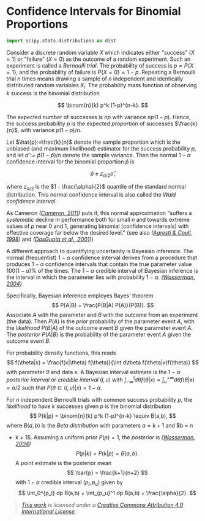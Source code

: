 # Confidence Intervals for Binomial Proportions

```python
import scipy.stats.distributions as dist
```

Consider a discrete random variable $X$ which indicates either "success"
($X=1$) or "failure" ($X=0$) as the outcome of a random experiment.
Such an experiment is called a *Bernoulli trial*.
The probability of success is $p=P\{X=1\}$, and the probability of failure is
$P\{X=0\}=1-p$.
Repeating a Bernoulli trial $n$ times means drawing a sample of $n$ independent
and identically distributed random variables $X_i$.
The probability mass function of observing $k$ success is the binomial
distribution

$$
\binom{n}{k} p^k (1-p)^{n-k}.
$$

The expected number of successes is $np$ with variance $np(1-p)$.
Hence, the success probability $p$ is the expected *proportion* of successes
$\frac{k}{n}$, with variance $p(1-p)/n$.

Let $\hat{p}:=\frac{k}{n}$ denote the sample proportion which is the unbiased
(and maximum likelihood) estimator for the success probability $p$, and let
$\hat{\sigma} := \hat{p}(1-\hat{p})/n$ denote the sample variance.
Then the normal $1-\alpha$ confidence interval for the binomial proportion
$\hat{p}$ is

$$
\hat{p} \pm z_{\alpha/2} \hat{\sigma},
$$

where $z_{\alpha/2}$ is the $1 - \frac{\alpha}{2}$ quantile of the standard
normal distribution.
This normal confidence interval is also called the *Wald confidence interval*.

As Cameron <cite data-cite="Cameron2011Estimation">([Cameron, 2011])</cite>
puts it, this normal approximation "suffers a *systematic* decline in
performance both for small $n$ and towards extreme values of $p$ near $0$ and
$1$, generating binomial [confidence intervals] with effective coverage far
below the desired level." (see also <cite
data-cite="Agresti1998Approximate">([Agresti & Coull, 1998])</cite> and 
<cite data-cite="DasGupta2001Interval">([DasGupta et al., 2001])</cite>)

[DasGupta et al., 2001]: http://dx.doi.org/10.1214/ss/1009213286

[Agresti & Coull, 1998]: http://dx.doi.org/10.2307/2685469

A different approach to quantifying uncertainty is Bayesian inference.
The normal (frequentist) $1 - \alpha$ confidence interval derives from a
procedure that produces $1 - \alpha$ confidence intervals that contain the true
parameter value $100(1-\alpha)\%$ of the times.
The $1-\alpha$ credible interval of Bayesian inference is the interval in which
the parameter lies with probability $1-\alpha$. 
<cite data-cite="Wasserman2004All">([Wasserman, 2004])</cite>

Specifically, Bayesian inference employes Bayes' theorem
$$
P(A|B) = \frac{P(B|A) P(A)}{P(B)}.
$$
Associate $A$ with the parameter and $B$ with the outcome from an experiment
(the data).
Then $P(A)$ is the *prior* probability of the parameter event $A$, with the
*likelihood* $P(B|A)$ of the outcome event $B$ given the parameter event $A$.
The *posterior* $P(A|B)$ is the probability of the parameter event $A$ given
the outcome event $B$.

For probability density functions, this reads
$$
f(\theta|x) = \frac{f(x|\theta) f(\theta)}{\int d\theta f(\theta|x)f(\theta)}
$$
with parameter $\theta$ and data $x$.
A Bayesian interval estimate is the $1 - \alpha$ *posterior interval* or
*credible interval* $(l,u)$ with $\int_{-\infty}^l d\theta f(\theta|x) =
\int_{u}^{+\infty} d\theta f(\theta | x) = \alpha/2$ such that $P(\theta \in
(l,u)|x) = 1 - \alpha$.

For $n$ independent Bernoulli trials with common success probability $p$, the
*likelihood* to have $k$ successes given $p$ is the binomial distribution
$$
P(k|p) = \binom{n}{k} p^k (1-p)^{n-k} \equiv B(a,b),
$$
where $B(a,b)$ is the *Beta distribution* with parameters $a = k+1$ and $b = n
- k + 1$.
Assuming a uniform prior $P(p) = 1$, the *posterior* is <cite
data-cite="Wasserman2004All">([Wasserman, 2004])</cite>
$$
P(p|k) = P(k|p)=B(a,b).
$$
A point estimate is the posterior mean
$$
\bar{p} = \frac{k+1}{n+2}
$$
with $1 - \alpha$ credible interval $(p_l, p_u)$ given by
$$
\int_0^{p_l} dp B(a,b) = \int_{p_u}^1 dp B(a,b) = \frac{\alpha}{2}.
$$

[Wasserman, 2004]: http://dx.doi.org/10.1007/978-0-387-21736-9

[Cameron, 2011]: http://dx.doi.org/10.1071/as10046

> *[This work](http://notebooks.asorge.de) is licensed under a [Creative
Commons Attribution 4.0 International
License](http://creativecommons.org/licenses/by/4.0/).*
